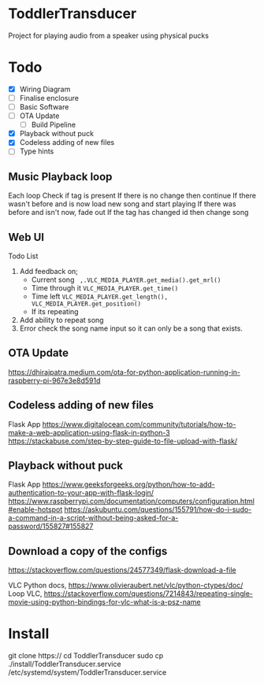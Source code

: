 # ToddlerTransducer
Project for playing audio from a speaker using physical pucks


# Todo

- [x] Wiring Diagram
- [ ] Finalise enclosure
- [ ] Basic Software
- [ ] OTA Update
  - [ ] Build Pipeline
- [x] Playback without puck
- [x] Codeless adding of new files
- [ ] Type hints

## Music Playback loop

Each loop
Check if tag is present
If there is no change then continue
If there wasn't before and is now load new song and start playing
If there was before and isn't now, fade out
If the tag has changed id then change song

## Web UI

Todo List

1. Add feedback on;
   * Current song ` ,.VLC_MEDIA_PLAYER.get_media().get_mrl()`
   * Time through it `VLC_MEDIA_PLAYER.get_time()`
   * Time left  `VLC_MEDIA_PLAYER.get_length(), VLC_MEDIA_PLAYER.get_position()`
   * If its repeating
1. Add ability to repeat song
2. Error check the song name input so it can only be a song that exists.

## OTA Update

https://dhirajpatra.medium.com/ota-for-python-application-running-in-raspberry-pi-967e3e8d591d


## Codeless adding of new files

Flask App
https://www.digitalocean.com/community/tutorials/how-to-make-a-web-application-using-flask-in-python-3
https://stackabuse.com/step-by-step-guide-to-file-upload-with-flask/


## Playback without puck

Flask App
https://www.geeksforgeeks.org/python/how-to-add-authentication-to-your-app-with-flask-login/
https://www.raspberrypi.com/documentation/computers/configuration.html#enable-hotspot
https://askubuntu.com/questions/155791/how-do-i-sudo-a-command-in-a-script-without-being-asked-for-a-password/155827#155827


## Download a copy of the configs

https://stackoverflow.com/questions/24577349/flask-download-a-file

VLC Python docs, https://www.olivieraubert.net/vlc/python-ctypes/doc/
Loop VLC, https://stackoverflow.com/questions/7214843/repeating-single-movie-using-python-bindings-for-vlc-what-is-a-psz-name

# Install

git clone https://
cd ToddlerTransducer
sudo cp ./install/ToddlerTransducer.service /etc/systemd/system/ToddlerTransducer.service

